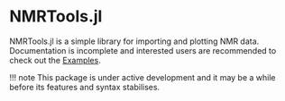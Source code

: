 # NMRTools.jl

NMRTools.jl is a simple library for importing and plotting NMR data. Documentation is incomplete and interested users are recommended to check out the [Examples](@ref).

!!! note
    This package is under active development and it may be a while before its features and syntax stabilises.



```@index
```

<!-- ```@autodocs
Modules = [NMRTools.NMRBase, NMRTools.NMRIO]
``` -->
